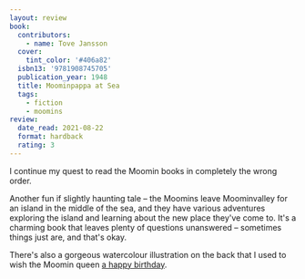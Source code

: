 ```yaml
---
layout: review
book:
  contributors:
    - name: Tove Jansson
  cover:
    tint_color: '#406a82'
  isbn13: '9781908745705'
  publication_year: 1948
  title: Moominpappa at Sea
  tags:
    - fiction
    - moomins
review:
  date_read: 2021-08-22
  format: hardback
  rating: 3
---
```


I continue my quest to read the Moomin books in completely the wrong order.

Another fun if slightly haunting tale – the Moomins leave Moominvalley for an island in the middle of the sea, and they have various adventures exploring the island and learning about the new place they've come to.
It's a charming book that leaves plenty of questions unanswered – sometimes things just are, and that's okay.

There's also a gorgeous watercolour illustration on the back that I used to wish the Moomin queen [a happy birthday](https://twitter.com/alexwlchan/status/1428968625457831941/photo/1).
